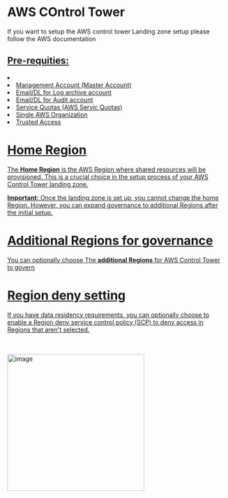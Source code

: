 <!DOCTYPE html>
<html lang="en">
<body>
    <h1>AWS COntrol Tower</h1>
    <p>If you want to setup the AWS control tower Landing zone setup please follow the AWS documentation</br><a href="https://docs.aws.amazon.com/controltower/latest/userguide/getting-started-with-control-tower.html"></p>
    <h2>Pre-requities:</h2>
    <li>
                <li>Management Account (Master Account)</li>
                <li>Email/DL for Log archive account</li>
                <li>Email/DL for Audit account</li>
                <li>Service Quotas (AWS Servic Quotas)</li>
                <li>Single AWS Organization</li>
                <li>Trusted Access</li>
    </li>
    <h1>Home Region</h1>
    <p>
        The <strong>Home Region</strong> is the AWS Region where shared resources will be provisioned. This is a crucial choice in the setup process of your AWS Control Tower landing zone.
    </p>
    <p>
        <strong>Important:</strong> Once the landing zone is set up, you cannot change the home Region. However, you can expand governance to additional Regions after the initial setup.
    </p>
     <h1>Additional Regions for governance</h1>
    <p>
         You can optionally choose The <strong> additional Regions</strong>  for AWS Control Tower to govern
    </p>
    <h1>Region deny setting</h1>
    <p>
         If you have data residency requirements, you can optionally choose to enable a Region deny service control policy (SCP) to deny access in Regions that aren't selected.
    </p>
</body>
</html>
</br>
</br>
<img width="314" alt="image" src="https://github.com/user-attachments/assets/ec56de1c-60c2-4be8-b465-9ad7ed2b7426"></br>
